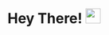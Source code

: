 # Hey There! <img src="https://raw.githubusercontent.com/MartinHeinz/MartinHeinz/master/wave.gif" width="30px">
